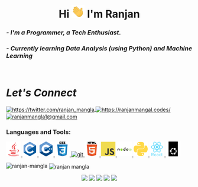 <h1 align="center">
    Hi
    <img src="https://raw.githubusercontent.com/ABSphreak/ABSphreak/master/gifs/Hi.gif" width="35">
    I'm Ranjan
</h1>

<h3>
    <i>- I'm a Programmer, a Tech Enthusiast. </i>
</h3>

<h3>
    <i>- Currently learning Data Analysis (using Python) and Machine Learning</i>
</h3>
<br>
<h1><i>Let's Connect</i></h1>


<p align="left">
    <a href="https://twitter.com/ranjan_mangla">
        <img align="center" src="https://img.shields.io/badge/Twitter-1DA1F2?style=for-the-badge&logo=twitter&logoColor=white" alt="https://twitter.com/ranjan_mangla" />
    </a>
    <a href="https://ranjanmangla.codes">
        <img align="center" src="https://img.shields.io/badge/Portfolio-18A303?style=for-the-badge&logo=ionic&logoColor=white" alt="https://ranjanmangal.codes/" />
    </a>
    <a title="ranjanmangla1@gmail.com" href="mailto:ranjanmangla1@gmail.com">
        <img align="center" src="https://img.shields.io/badge/Gmail-D14836?style=for-the-badge&logo=gmail&logoColor=white" alt="ranjanmangla1@gmail.com" />
    </a>
</p>
<h3 align="left">Languages and Tools:</h3>
<p align="left"> <a href="https://www.java.com/" target="_blank" rel="noreferrer"> <img src="https://raw.githubusercontent.com/devicons/devicon/master/icons/java/java-plain.svg" alt="redux" width="40" height="40"/> </a><a href="https://www.cprogramming.com/" target="_blank" rel="noreferrer"> <img src="https://raw.githubusercontent.com/devicons/devicon/master/icons/c/c-original.svg" alt="c" width="40" height="40"/> </a> <a href="https://www.w3schools.com/cpp/" target="_blank" rel="noreferrer"> <img src="https://raw.githubusercontent.com/devicons/devicon/master/icons/cplusplus/cplusplus-original.svg" alt="cplusplus" width="40" height="40"/> </a> <a href="https://www.w3schools.com/css/" target="_blank" rel="noreferrer"> <img src="https://raw.githubusercontent.com/devicons/devicon/master/icons/css3/css3-original-wordmark.svg" alt="css3" width="40" height="40"/> </a> <a href="https://git-scm.com/" target="_blank" rel="noreferrer"> <img src="https://www.vectorlogo.zone/logos/git-scm/git-scm-icon.svg" alt="git" width="40" height="40"/> </a> <a href="https://www.w3.org/html/" target="_blank" rel="noreferrer"> <img src="https://raw.githubusercontent.com/devicons/devicon/master/icons/html5/html5-original-wordmark.svg" alt="html5" width="40" height="40"/> </a> <a href="https://developer.mozilla.org/en-US/docs/Web/JavaScript" target="_blank" rel="noreferrer"> <img src="https://raw.githubusercontent.com/devicons/devicon/master/icons/javascript/javascript-original.svg" alt="javascript" width="40" height="40"/>  <a href="https://nodejs.org" target="_blank" rel="noreferrer"> <img src="https://raw.githubusercontent.com/devicons/devicon/master/icons/nodejs/nodejs-original-wordmark.svg" alt="nodejs" width="40" height="40"/> </a> <a href="https://python.org" target="_blank" rel="noreferrer"> <img src="https://raw.githubusercontent.com/devicons/devicon/1119b9f84c0290e0f0b38982099a2bd027a48bf1/icons/python/python-plain.svg" alt="python" width="40" height="40"/> </a> <a href="https://reactjs.org/" target="_blank" rel="noreferrer"> <img src="https://raw.githubusercontent.com/devicons/devicon/master/icons/react/react-original-wordmark.svg" alt="react" width="40" height="40"/> </a><a href="https://ubuntu.com/" target="_blank" rel="noreferrer"> <img src="https://raw.githubusercontent.com/devicons/devicon/master/icons/ubuntu/ubuntu-plain.svg" alt="redux" width="40" height="40"/> </a>  </p>

<p><img align="left" src="https://github-readme-stats.vercel.app/api/top-langs?username=ranjanmangla1&show_icons=true&locale=en&layout=compact" alt="ranjan-mangla" /></p>

<p>&nbsp;<img align="center" src="https://github-readme-stats.vercel.app/api?username=ranjanmangla1&show_icons=true&locale=en" alt="ranjan mangla" /></p>

<!-- new stuff -->

<div align="center">
<img height="180em" src="https://github-profile-summary-cards.vercel.app/api/cards/profile-details?username=ranjanmangla1&theme=github_dark" />
<img height="180em" src="https://github-profile-summary-cards.vercel.app/api/cards/repos-per-language?username=ranjanmangal1&theme=github_dark"  />
<img height="180em" src="https://github-profile-summary-cards.vercel.app/api/cards/most-commit-language?username=ranjanmangla1&theme=github_dark"  />
<img height="180em" src="https://github-profile-summary-cards.vercel.app/api/cards/stats?username=ranjanmangla1&theme=github_dark"/>
<img height="180em" src="https://github-profile-summary-cards.vercel.app/api/cards/productive-time?username=ranjanmangla1&theme=github_dark" />
</div>
<!--
<div align="center">
<img height="180em" src="https://github-profile-summary-cards.vercel.app/api/cards/profile-details?username=072arushio&theme=github_dark" />
<img height="180em" src="https://github-readme-stats.vercel.app/api?username=072arushi&hide=issues&count_private=true&show_icons=true&theme=calm" />
[![Top Langs](https://github-readme-stats.vercel.app/api/top-langs/?username=072arushi&layout=compact&theme=calm)](https://github.com/Gaurisha21/github-readme-stats)
</div>
-->

